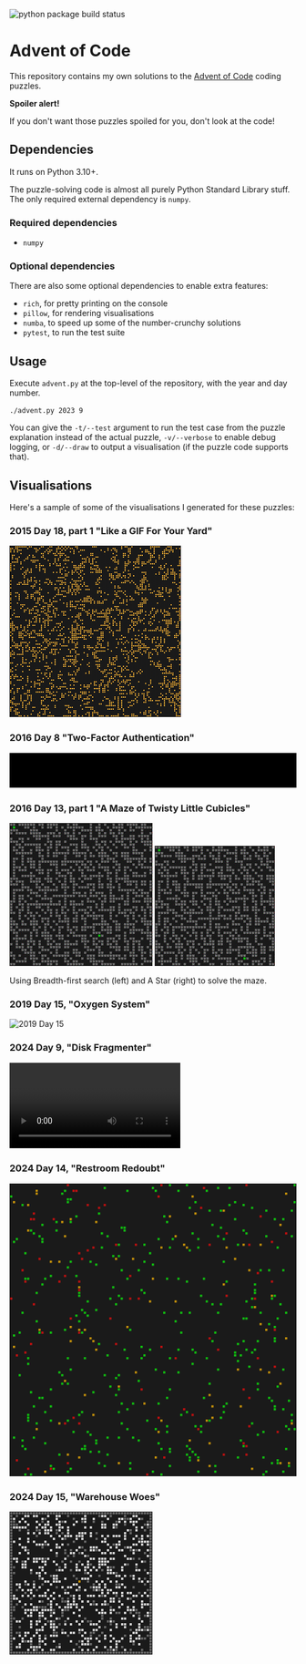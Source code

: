 ![python package build status](https://github.com/direvus/adventofcode/actions/workflows/python-package.yml/badge.svg)

# Advent of Code

This repository contains my own solutions to the [Advent of
Code](https://adventofcode.com/) coding puzzles.

**Spoiler alert!**

If you don't want those puzzles spoiled for you, don't look at the code!

## Dependencies

It runs on Python 3.10+.

The puzzle-solving code is almost all purely Python Standard Library stuff. The only
required external dependency is `numpy`.

### Required dependencies

- `numpy`

### Optional dependencies

There are also some optional dependencies to enable extra features:

- `rich`, for pretty printing on the console
- `pillow`, for rendering visualisations
- `numba`, to speed up some of the number-crunchy solutions
- `pytest`, to run the test suite

## Usage

Execute `advent.py` at the top-level of the repository, with the year and day
number.

```
./advent.py 2023 9
```

You can give the `-t/--test` argument to run the test case from the puzzle
explanation instead of the actual puzzle, `-v/--verbose` to enable debug
logging, or `-d/--draw` to output a visualisation (if the puzzle code supports
that).

## Visualisations

Here's a sample of some of the visualisations I generated for these puzzles:

### 2015 Day 18, part 1 "Like a GIF For Your Yard"

![2015 Day 18 Part 1](vis/y2015d18p1.gif)

### 2016 Day 8 "Two-Factor Authentication"

![2016 Day 8](vis/y2016d08.gif)

### 2016 Day 13, part 1 "A Maze of Twisty Little Cubicles"

![2016 Day 13 Part 1 (BFS)](vis/y2016d13p1_bfs.gif) ![2016 Day 13 Part 1 (AStar)](vis/y2016d13p1_astar.gif)

Using Breadth-first search (left) and A Star (right) to solve the maze.

### 2019 Day 15, "Oxygen System"

![2019 Day 15](vis/y2019d15.gif)

### 2024 Day 9, "Disk Fragmenter"

![2024 Day 9 (mp4 video)](vis/y2024d09.mp4)

### 2024 Day 14, "Restroom Redoubt"

![2024 Day 14](vis/y2024d14.gif)

### 2024 Day 15, "Warehouse Woes"

![2024 Day 15 Part 1](vis/y2024d15p1.gif)
